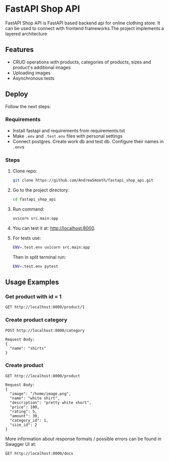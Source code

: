# FastAPI Shop API

FastAPI Shop API is FastAPI based backend api for online clothing store. It can be used to connect with frontend frameworks.The project implements a layered architecture

## Features

- CRUD operations with products, categories of products, sizes and product's additional images
- Uploading images
- Asynchronous tests

## Deploy

Follow the next steps:

### Requirements

- Install fastapi and requirements from requirements.txt
- Make `.env` and `.test.env` files with personal settings
- Connect postgres. Create work db and test db. Configure their names in `.env`s

### Steps

1. Clone repo:

   ```bash
   git clone https://github.com/AndrewSmooth/fastapi_shop_api.git
   ```

2. Go to the project directory:

   ```bash
   cd fastapi_shop_api
   ```

3. Run command:

   ```bash
   uvicorn src.main:app
   ```

4. You can test it at: [http://localhost:8000](http://localhost:8000).

5. For tests use:

    ```bash
   ENV=.test.env uvicorn src.main:app
    ```
   Then in split terminal run:

    ```bash
   ENV=.test.env pytest
    ```

## Usage Examples

### Get product with id = 1

```
GET http://localhost:8000/product/1
```

### Create product category 

```
POST http://localhost:8000/category

Request Body:
{
  "name": "shirts"
}
```

### Create product

```
GET http://localhost:8000/product

Request Body:
{
  "image": "/home/image.png",
  "name": "white shirt",
  "description": "pretty white short",
  "price": 100,
  "rating": 5,
  "amount": 30,
  "category_id": 1,
  "size_id": 2
}
```
More information about response formats / possible errors can be found in Swagger UI at:

```
GET http://localhost:8000/docs
```